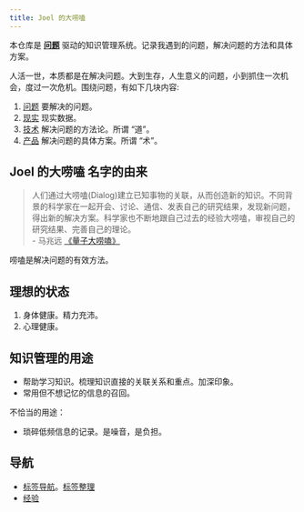 ```yaml
---
title: Joel 的大唠嗑
---
```


本仓库是 **[问题](./problem/readme.md)** 驱动的知识管理系统。记录我遇到的问题，解决问题的方法和具体方案。

人活一世，本质都是在解决问题。大到生存，人生意义的问题，小到抓住一次机会，度过一次危机。围绕问题，有如下几块内容: 
1. [问题](./problem/list.md) 要解决的问题。
1. [现实](./fact/readme.md) 现实数据。
1. [技术](./tech/readme.md) 解决问题的方法论。所谓 “道”。
1. [产品](./product/readme.md) 解决问题的具体方案。所谓 “术”。

## Joel 的大唠嗑 名字的由来
> 人们通过大唠嗑(Dialog)建立已知事物的关联，从而创造新的知识。不同背景的科学家在一起开会、讨论、通信、发表自己的研究结果，发现新问题，得出新的解决方案。科学家也不断地跟自己过去的经验大唠嗑，审视自己的研究结果、完善自己的理论。  
> \- 马兆远 [《量子大唠嗑》](./product/book/science/quantum-dialog.md)

唠嗑是解决问题的有效方法。

## 理想的状态
1. 身体健康。精力充沛。
2. 心理健康。


## 知识管理的用途
* 帮助学习知识。梳理知识直接的关联关系和重点。加深印象。
* 常用但不想记忆的信息的召回。

不恰当的用途：
* 琐碎低频信息的记录。是噪音，是负担。

## 导航
* [标签导航](/tags)。[标签整理](./tag.md)
* [经验](./product/experience/readme.md)
